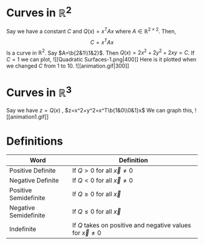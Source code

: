 # Curves in $\mathbb{R}^2$
Say we have a constant $C$ and $Q(x)=x^TAx$ where $A\in\mathbb{R}^{2 \times2}$. Then,$\newcommand\b[1]{\begin{bmatrix}#1\end{bmatrix}}$
$$C=x^TAx$$
Is a curve in $\mathbb{R}^2$.
Say $A=\b{2&1\\1&2}$. Then $Q(x)=2x^2+2y^2+2xy=C$.
If $C=1$ we can plot, 
![[Quadratic Surfaces-1.png|400]]
Here is it plotted when we changed $C$ from 1 to 10.
![[animation.gif|300]]

# Curves in $\mathbb{R}^3$
Say we have $z=Q(x)$ , $z=x^2+y^2=x^T\b{1&0\\0&1}x$ 
We can graph this,
![[animation1.gif]]
# Definitions
| Word | Definition |
|----|-----|
| Positive Definite | If $Q>0$ for all $\vec{x} \ne 0$ |
| Negative Definite | If $Q<0$ for all $\vec{x} \ne 0$ |
| Positive Semidefinite | If $Q \ge 0$ for all $\vec{x}$ |
| Negative Semidefinite | If $Q \le 0$ for all $\vec{x}$ |
| Indefinite | If $Q$ takes on positive and negative values for $\vec{x} \ne 0$ |
